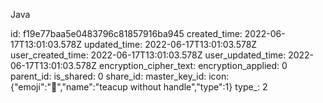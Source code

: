 Java

id: f19e77baa5e0483796c81857916ba945
created_time: 2022-06-17T13:01:03.578Z
updated_time: 2022-06-17T13:01:03.578Z
user_created_time: 2022-06-17T13:01:03.578Z
user_updated_time: 2022-06-17T13:01:03.578Z
encryption_cipher_text: 
encryption_applied: 0
parent_id: 
is_shared: 0
share_id: 
master_key_id: 
icon: {"emoji":"🍵","name":"teacup without handle","type":1}
type_: 2